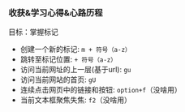 ### 收获&学习心得&心路历程

目标：掌握标记

- 创建一个新的标记: `m + 符号（a-z）`
- 跳转至标记位置: `+ 符号（a-z）`
- 访问当前网址的上一层(基于url): `gu`
- 访问当前网站的首页: `gU`
- 连续点击网页中的链接和按钮: `option+f`（没啥用）
- 当前文本框聚焦失焦: `f2`（没啥用）
